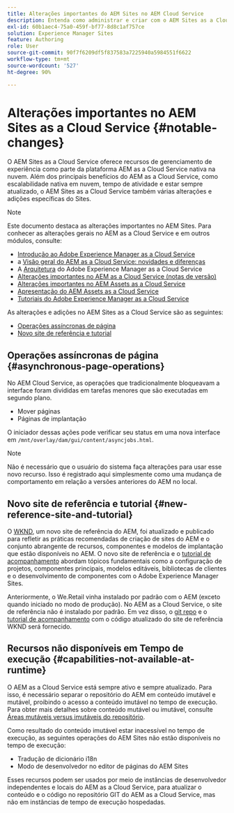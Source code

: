 ```yaml
---
title: Alterações importantes do AEM Sites no AEM Cloud Service
description: Entenda como administrar e criar com o AEM Sites as a Cloud Service e conheça as principais alterações no AEM Sites no AEM Cloud Service.
exl-id: 60b1aec4-75a0-459f-bf77-8d8c1af757ce
solution: Experience Manager Sites
feature: Authoring
role: User
source-git-commit: 90f7f6209df5f837583a7225940a5984551f6622
workflow-type: tm+mt
source-wordcount: '527'
ht-degree: 90%

---
```



# Alterações importantes no AEM Sites as a Cloud Service {#notable-changes}

O AEM Sites as a Cloud Service oferece recursos de gerenciamento de experiência como parte da plataforma AEM as a Cloud Service nativa na nuvem. Além dos principais benefícios do AEM as a Cloud Service, como escalabilidade nativa em nuvem, tempo de atividade e estar sempre atualizado, o AEM Sites as a Cloud Service também várias alterações e adições específicas do Sites.

>[!NOTE]
>Este documento destaca as alterações importantes no AEM Sites. Para conhecer as alterações gerais no AEM as a Cloud Service e em outros módulos, consulte:
>
>* [Introdução ao Adobe Experience Manager as a Cloud Service](/help/overview/introduction.md)
>* a [Visão geral do AEM as a Cloud Service: novidades e diferenças](/help/overview/what-is-new-and-different.md)
>* A [Arquitetura](/help/overview/architecture.md) do Adobe Experience Manager as a Cloud Service
>* [Alterações importantes no AEM as a Cloud Service (notas de versão)](/help/release-notes/aem-cloud-changes.md)
>* [Alterações importantes no AEM Assets as a Cloud Service](/help/assets/assets-cloud-changes.md)
>* [Apresentação do AEM Assets as a Cloud Service](/help/assets/overview.md)
>* [Tutoriais do Adobe Experience Manager as a Cloud Service](https://experienceleague.adobe.com/docs/experience-manager-learn/cloud-service/overview.html?lang=pt-BR)

As alterações e adições no AEM Sites as a Cloud Service são as seguintes:

* [Operações assíncronas de página](#asynchronous-page-operations)
* [Novo site de referência e tutorial](#new-reference-site-and-tutorial)

## Operações assíncronas de página {#asynchronous-page-operations}

No AEM Cloud Service, as operações que tradicionalmente bloqueavam a interface foram divididas em tarefas menores que são executadas em segundo plano.

* Mover páginas
* Páginas de implantação

O iniciador dessas ações pode verificar seu status em uma nova interface em `/mnt/overlay/dam/gui/content/asyncjobs.html`.

>[!NOTE]
>
>Não é necessário que o usuário do sistema faça alterações para usar esse novo recurso. Isso é registrado aqui simplesmente como uma mudança de comportamento em relação a versões anteriores do AEM no local.

## Novo site de referência e tutorial {#new-reference-site-and-tutorial}

O [WKND](https://wknd.site/), um novo site de referência do AEM, foi atualizado e publicado para refletir as práticas recomendadas de criação de sites do AEM e o conjunto abrangente de recursos, componentes e modelos de implantação que estão disponíveis no AEM. O novo site de referência e o [tutorial de acompanhamento](https://experienceleague.adobe.com/docs/experience-manager-learn/getting-started-wknd-tutorial-develop/overview.html?lang=pt-BR) abordam tópicos fundamentais como a configuração de projetos, componentes principais, modelos editáveis, bibliotecas de clientes e o desenvolvimento de componentes com o Adobe Experience Manager Sites.

Anteriormente, o We.Retail vinha instalado por padrão com o AEM (exceto quando iniciado no modo de produção). No AEM as a Cloud Service, o site de referência não é instalado por padrão. Em vez disso, o [git repo](https://github.com/adobe/aem-guides-wknd/) e o [tutorial de acompanhamento](https://experienceleague.adobe.com/docs/experience-manager-learn/getting-started-wknd-tutorial-develop/overview.html?lang=pt-BR) com o código atualizado do site de referência WKND será fornecido.

## Recursos não disponíveis em Tempo de execução {#capabilities-not-available-at-runtime}

O AEM as a Cloud Service está sempre ativo e sempre atualizado. Para isso, é necessário separar o repositório do AEM em conteúdo imutável e mutável, proibindo o acesso a conteúdo imutável no tempo de execução. Para obter mais detalhes sobre conteúdo mutável ou imutável, consulte [Áreas mutáveis versus imutáveis do repositório](/help/implementing/developing/introduction/aem-project-content-package-structure.md#mutable-vs-immutable).

Como resultado do conteúdo imutável estar inacessível no tempo de execução, as seguintes operações do AEM Sites não estão disponíveis no tempo de execução:

* Tradução de dicionário i18n
* Modo de desenvolvedor no editor de páginas do AEM Sites

Esses recursos podem ser usados por meio de instâncias de desenvolvedor independentes e locais do AEM as a Cloud Service, para atualizar o conteúdo e o código no repositório GIT do AEM as a Cloud Service, mas não em instâncias de tempo de execução hospedadas.

